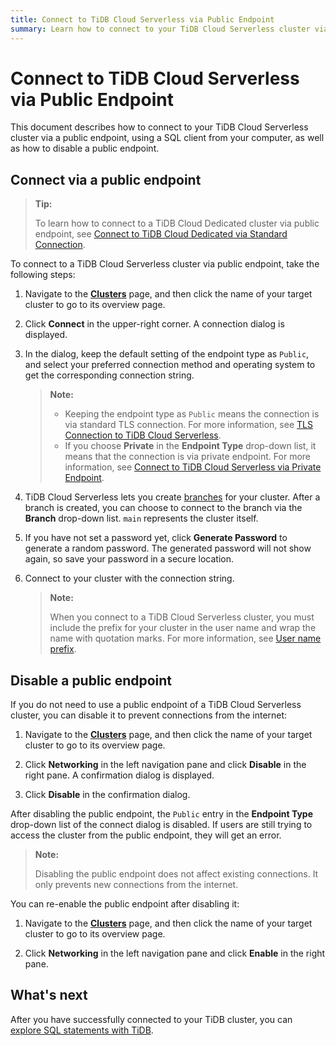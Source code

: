 ```yaml
---
title: Connect to TiDB Cloud Serverless via Public Endpoint
summary: Learn how to connect to your TiDB Cloud Serverless cluster via public endpoint.
---
```


# Connect to TiDB Cloud Serverless via Public Endpoint

This document describes how to connect to your TiDB Cloud Serverless cluster via a public endpoint, using a SQL client from your computer, as well as how to disable a public endpoint.

## Connect via a public endpoint

> **Tip:**
>
> To learn how to connect to a TiDB Cloud Dedicated cluster via public endpoint, see [Connect to TiDB Cloud Dedicated via Standard Connection](/tidb-cloud/connect-via-standard-connection.md).

To connect to a TiDB Cloud Serverless cluster via public endpoint, take the following steps:

1. Navigate to the [**Clusters**](https://tidbcloud.com/console/clusters) page, and then click the name of your target cluster to go to its overview page.

2. Click **Connect** in the upper-right corner. A connection dialog is displayed.

3. In the dialog, keep the default setting of the endpoint type as `Public`, and select your preferred connection method and operating system to get the corresponding connection string.

    > **Note:**
    >
    > - Keeping the endpoint type as `Public` means the connection is via standard TLS connection. For more information, see [TLS Connection to TiDB Cloud Serverless](/tidb-cloud/secure-connections-to-serverless-clusters.md).
    > - If you choose **Private** in the **Endpoint Type** drop-down list, it means that the connection is via private endpoint. For more information, see [Connect to TiDB Cloud Serverless via Private Endpoint](/tidb-cloud/set-up-private-endpoint-connections-serverless.md).

4. TiDB Cloud Serverless lets you create [branches](/tidb-cloud/branch-overview.md) for your cluster. After a branch is created, you can choose to connect to the branch via the **Branch** drop-down list. `main` represents the cluster itself.

5. If you have not set a password yet, click **Generate Password** to generate a random password. The generated password will not show again, so save your password in a secure location.

6. Connect to your cluster with the connection string.

    > **Note:**
    >
    > When you connect to a TiDB Cloud Serverless cluster, you must include the prefix for your cluster in the user name and wrap the name with quotation marks. For more information, see [User name prefix](/tidb-cloud/select-cluster-tier.md#user-name-prefix).

## Disable a public endpoint

If you do not need to use a public endpoint of a TiDB Cloud Serverless cluster, you can disable it to prevent connections from the internet:

1. Navigate to the [**Clusters**](https://tidbcloud.com/console/clusters) page, and then click the name of your target cluster to go to its overview page.

2. Click **Networking** in the left navigation pane and click **Disable** in the right pane. A confirmation dialog is displayed.

3. Click **Disable** in the confirmation dialog.

After disabling the public endpoint, the `Public` entry in the **Endpoint Type** drop-down list of the connect dialog is disabled. If users are still trying to access the cluster from the public endpoint, they will get an error.

> **Note:**
>
> Disabling the public endpoint does not affect existing connections. It only prevents new connections from the internet.

You can re-enable the public endpoint after disabling it:

1. Navigate to the [**Clusters**](https://tidbcloud.com/console/clusters) page, and then click the name of your target cluster to go to its overview page.

2. Click **Networking** in the left navigation pane and click **Enable** in the right pane.

## What's next

After you have successfully connected to your TiDB cluster, you can [explore SQL statements with TiDB](/basic-sql-operations.md).
